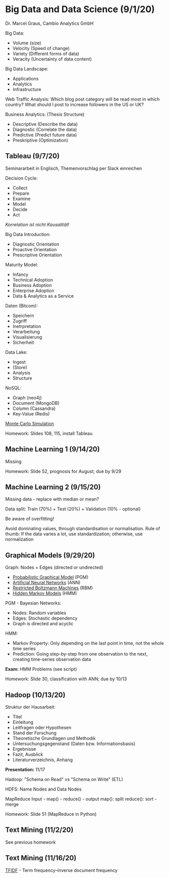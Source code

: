 # Big Data and Data Science (9/1/20)
Dr. Marcel Graus, Cambio Analytics GmbH

Big Data:
- Volume (size)
- Velocity (Speed of change)
- Variety (Different forms of data)
- Veracity (Uncertainty of data content)

Big Data Landscape:
- Applications
- Analytics
- Infrastructure

Web Traffic Analysis: Which blog post category will be read most in which country? What should I post to increase followers in the US or UK?

Business Analytics: (Thesis Structure)
- Descriptive (Describe the data)
- Diagnostic (Correlate the data)
- Predictive (Predict future data)
- Preskriptive (Optimization)

## Tableau (9/7/20)

Seminararbeit in Englisch, Themenvorschlag per Slack einreichen

Decision Cycle:
- Collect
- Prepare
- Examine
- Model
- Decide
- Act

*Korrelation ist nicht Kausalität!*

Big Data Introduction:
- Diagnostic Orientation
- Proactive Orientation
- Prescriptive Orientation

Maturity Model:
- Infancy
- Technical Adoption
- Business Adoption
- Enterprise Adoption
- Data & Analytics as a Service

Daten (Bitcom):
- Speichern
- Zugriff
- Inetrpretation
- Verarbeitung
- Visualisierung
- Sicherheit

Data Lake:
- Ingest
- (Store)
- Analysis
- Structure

NoSQL:
- Graph (neo4j)
- Document (MongoDB)
- Column (Cassandra)
- Key-Value (Redis)

[Monte Carlo Simulation](https://www.investopedia.com/terms/m/montecarlosimulation.asp)

Homework: Slides 108, 115, install Tableau

## Machine Learning 1 (9/14/20)
Missing

Homework: Slide 52, prognosis for August; due by 9/29

## Machine Learning 2 (9/15/20)

Missing data - replace with median or mean?

Data split: Train (70%) + Test (20%) + Validation (10% - optional)

Be aware of overfitting!

Avoid dominating values, through standardisation or normalisation.
Rule of thumb: If the data varies a lot, use standardization; otherwise, use normalization

## Graphical Models (9/29/20)

Graph: Nodes + Edges (directed or undirected)

- [Probabilistic Graphical Model](https://towardsdatascience.com/introduction-to-probabilistic-graphical-models-b8e0bf459812) (PGM)
- [Artificial Neural Networks](https://www.investopedia.com/terms/a/artificial-neural-networks-ann.asp) (ANN)
- [Restricted Boltzmann Machines](https://towardsdatascience.com/restricted-boltzmann-machines-simplified-eab1e5878976) (RBM)
- [Hidden Markov Models](https://towardsdatascience.com/introduction-to-hidden-markov-models-cd2c93e6b781) (HMM)

PGM - Bayesian Networks:
- Nodes: Random variables
- Edges: Stochastic dependency
- Graph is directed and acyclic

HMM:
- Markov Property: Only depending on the last point in time, not the whole time series
- Prediction: Going step-by-step from one observation to the next, creating time-series observation data

**Exam:** HMM Problems (see script)

Homework: Slide 30, classification with ANN; due by 10/13

## Hadoop (10/13/20)

Struktur der Hausarbeit:
- Titel
- Einleitung
- Leitfragen oder Hypothesen
- Stand der Forschung
- Theoretische Grundlagen und Methodik
- Untersuchungsgegenstand (Daten bzw. Informationsbasis)
- Ergebnisse
- Fazit, Ausblick
- Literaturverzeichnis, Anhang

**Presentation:** 11/17

Hadoop: "Schema on Read" vs "Schema on Write"  (ETL)

HDFS: Name Nodes and Data Nodes

MapReduce
Input - map() - reduce() - output
map(): split
reduce(): sort - merge

Homework: Slide 51 (MapReduce in Python)

## Text Mining (11/2/20)

See previous homework

## Text Mining (11/16/20)

[TFIDF](http://www.tfidf.com/) - Term frequency–inverse document frequency

<!--stackedit_data:
eyJoaXN0b3J5IjpbMTU3NTIzNDMwNywxMzI1ODM5ODk3LDY4ND
IyNDY1MiwtMjAzOTQ4NzA1NCwtMjUxNzk3NzMsLTg2NjMyMDg2
XX0=
-->